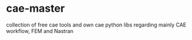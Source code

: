 # cae-master
collection of free cae tools and own cae python libs regarding mainly CAE workflow, FEM and Nastran
